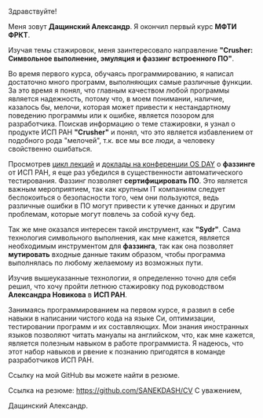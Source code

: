 Здравствуйте!

Меня зовут __Дащинский Александр__. Я окончил первый курс __МФТИ ФРКТ__.

Изучая темы стажировок, меня заинтересовало направление
__"Crusher: Символьное выполнение, эмуляция и фаззинг встроенного ПО"__.

Во время первого курса, обучаясь программированию, я написал достаточно много программ, выполняющих самые различные функции.
За это время я понял, что главным качеством любой программы является надежность, потому что, в моем понимании,
наличие, казалось бы, мелочи, которая может привести к нестандартному поведению программы или к ошибке, является
позором для разработчика.
Поискав информацию о теме стажировки, я узнал о продукте ИСП РАН __"Crusher"__ и понял, что это является
избавлением от подобного рода "мелочей", т.к. все мы все люди, а человеку свойственно ошибаться.

Просмотрев [цикл лекций](https://www.youtube.com/watch?v=h13lO15tv8U&t=2s) и [доклады на конференции OS DAY](https://osday.ru/2023/) о __фаззинге__ от ИСП РАН, я еще раз убедился
в существенности автоматического тестирования.
Фаззинг позволяет __сертифицировать ПО__. Это является важным мероприятием, так как крупным IT компаниям следует беспокоиться
о безопасности того, чем они пользуются, ведь различные ошибки в ПО могут привести к утечке данных и другим проблемам,
которые могут повлечь за собой кучу бед.

Так же мне оказался интересен такой инструмент, как __"Sydr"__.
Сама технология символьного выполнения, как мне кажется, является необходимым инструментом для __фаззинга__,
так как она позволяет __мутировать__ входные данные таким образом, чтобы программа выполнялась по любому желаемому
из возможных пути.

Изучив вышеуказанные технологии, я определенно точно для себя решил, что хочу пройти летнюю стажировку
под руководством __Александра Новикова__ в __ИСП РАН__.

Занимаясь программированием на первом курсе, я развил в себе навыки в написании чистого кода на языке Си,
оптимизации, тестировании программ и их составляющих.
Мои знания иностранных языков позволяют читать мануалы на английском, что, как мне кажется,
является полезным навыком в работе программиста.
Я надеюсь, что этот набор навыков и рвение к познанию пригодятся в команде разработчиков ИСП РАН.

Ссылку на мой GitHub вы можете найти в резюме.

Ссылка на резюме: https://github.com/SANEKDASH/CV
С уважением,

Дащинский Александр.
